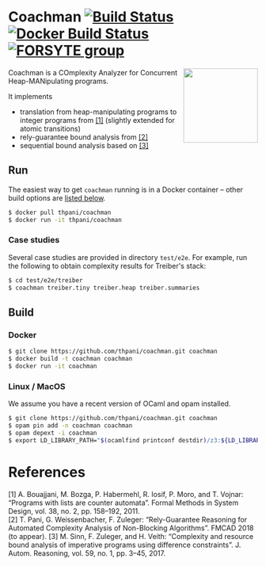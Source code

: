 # Coachman [![Build Status](https://travis-ci.org/thpani/coachman.svg?branch=master)](https://travis-ci.org/thpani/coachman) [![Docker Build Status](https://img.shields.io/docker/build/thpani/coachman.svg)](https://hub.docker.com/r/thpani/coachman/) [![FORSYTE group](https://img.shields.io/badge/from-vienna-blue.svg)](http://forsyte.at/)

<img align="right" width="150" src="https://user-images.githubusercontent.com/82047/39621966-d8711dec-4f90-11e8-9792-7c31968157c6.jpg">
Coachman is a COmplexity Analyzer for Concurrent Heap-MANipulating programs.

It implements

* translation from heap-manipulating programs to integer programs from [[1]](#references) (slightly extended for atomic transitions)
* rely-guarantee bound analysis from [[2]](#references)
* sequential bound analysis based on [[3]](#references)

## Run

The easiest way to get `coachman` running is in a Docker container – other build options are [listed below](#build).

```bash
$ docker pull thpani/coachman
$ docker run -it thpani/coachman
```

### Case studies

Several case studies are provided in directory `test/e2e`.
For example, run the following to obtain complexity results for Treiber's stack:

```bash
$ cd test/e2e/treiber
$ coachman treiber.tiny treiber.heap treiber.summaries
```

## Build

### Docker

```bash
$ git clone https://github.com/thpani/coachman.git coachman
$ docker build -t coachman coachman
$ docker run -it coachman
```

### Linux / MacOS

We assume you have a recent version of OCaml and opam installed.

```bash
$ git clone https://github.com/thpani/coachman.git coachman
$ opam pin add -n coachman coachman
$ opam depext -i coachman
$ export LD_LIBRARY_PATH="$(ocamlfind printconf destdir)/z3:${LD_LIBRARY_PATH}"
```

# References

[1] A. Bouajjani, M. Bozga, P. Habermehl, R. Iosif, P. Moro, and T. Vojnar: “Programs with lists are counter automata”. Formal Methods in System Design, vol. 38, no. 2, pp. 158–192, 2011.  
[2] T. Pani, G. Weissenbacher, F. Zuleger: “Rely-Guarantee Reasoning for Automated Complexity Analysis of Non-Blocking Algorithms”. FMCAD 2018 (to appear).
[3] M. Sinn, F. Zuleger, and H. Veith: “Complexity and resource bound analysis of imperative programs using difference constraints”. J. Autom. Reasoning, vol. 59, no. 1, pp. 3–45, 2017.
